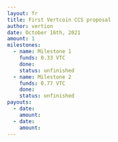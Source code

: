```yaml
---
layout: fr
title: First Vertcoin CCS proposal
author: vertion
date: October 16th, 2021
amount: 1
milestones:
  - name: Milestone 1
    funds: 0.33 VTC
    done:
    status: unfinished
  - name: Milestone 2
    funds: 0.77 VTC
    done:
    status: unfinished
payouts:
  - date:
    amount:
  - date:
    amount:
---
```

